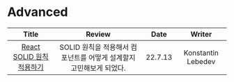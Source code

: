 # Advanced

|                                                               Title                                                               |                               Review                                |  Date   |       Writer       |
| :-------------------------------------------------------------------------------------------------------------------------------: | :-----------------------------------------------------------------: | :-----: | :----------------: |
| <a href="https://medium.com/dailyjs/applying-solid-principles-in-react-14905d9c5377" target="_blank">React SOLID 원칙 적용하기<a> | SOLID 원칙을 적용해서 컴포넌트를 어떻게 설계할지 고민해보게 되었다. | 22.7.13 | Konstantin Lebedev |
